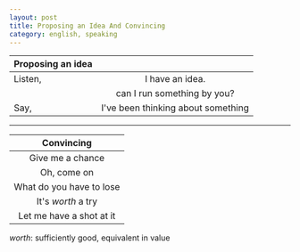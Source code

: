 ```yaml
---
layout: post
title: Proposing an Idea And Convincing
category: english, speaking
---
```



| **Proposing an idea** ||
| -----|:-----------:|
| Listen, | I have an idea. |
| | can I run something by you? |
| Say, | I've been thinking about something |


---


| **Convincing** |
| :-----------: |
| Give me a chance |
| Oh, come on |
| What do you have to lose |
| It's *worth* a try  |
| Let me have a shot at it |


  *worth*: sufficiently good, equivalent in value
